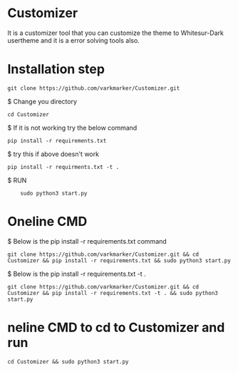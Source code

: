 # Customizer
  It is a customizer tool that you can customize the theme to Whitesur-Dark usertheme and it is a error solving tools also.
# Installation step
    git clone https://github.com/varkmarker/Customizer.git            
$ Change you directory
  
    cd Customizer
$ If it is not working try the below command 
         
    pip install -r requirements.txt
$  try this if above doesn't work
    
    pip install -r requirments.txt -t . 
$ RUN
       
        sudo python3 start.py
# Oneline CMD

  $ Below is the pip install -r requirements.txt command
  
    git clone https://github.com/varkmarker/Customizer.git && cd Customizer && pip install -r requirements.txt && sudo python3 start.py
  $ Below is the pip install -r requirements.txt -t .
         
    git clone https://github.com/varkmarker/Customizer.git && cd Customizer && pip install -r requirements.txt -t . && sudo python3 start.py
# neline CMD to cd to Customizer and run
    cd Customizer && sudo python3 start.py
